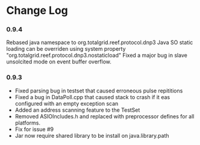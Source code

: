 Change Log
==============

### 0.9.4 ###
Rebased java namespace to org.totalgrid.reef.protocol.dnp3
Java SO static loading can be overriden using system property "org.totalgrid.reef.protocol.dnp3.nostaticload"
Fixed a major bug in slave unsolcited mode on event buffer overflow.


### 0.9.3 ###
- Fixed parsing bug in testset that caused erroneous pulse repititions
- Fixed a bug in DataPoll.cpp that caused stack to crash if it eas configured with an empty exception scan
- Added an address scanning feature to the TestSet
- Removed ASIOIncludes.h and replaced with preprocessor defines for all platforms.
- Fix for issue #9
- Jar now require shared library to be install on java.library.path



